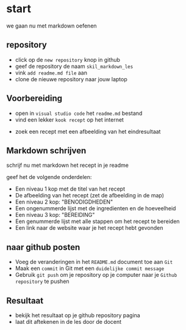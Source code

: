 # start

we gaan nu met markdown oefenen

## repository

- click op de `new repository` knop in github
- geef de repository de naam `skil_markdown_les`
- vink `add readme.md file` aan
- clone de nieuwe repository naar jouw laptop

## Voorbereiding


- open in `visual studio code` het `readme.md` bestand
- vind een lekker `kook recept` op het internet
* zoek een recept met een afbeelding van het eindresultaat

## Markdown schrijven
 
schrijf nu met markdown het recept in je readme

geef het de volgende onderdelen:
* Een niveau 1 kop met de titel van het recept
* De afbeelding van het recept (zet de afbeelding in de map)
* Een niveau 2 kop: "BENODIGDHEDEN"
* Een ongenummerde lijst met de ingredienten en de hoeveelheid
* Een niveau 3 kop: "BEREIDING"
* Een genummerde lijst met alle stappen om het recept te bereiden
* Een link naar de website waar je het recept hebt gevonden

## naar github posten

- Voeg de veranderingen in het `README.md` document toe aan `Git`
- Maak een `commit` in Git met een `duidelijke commit message`
- Gebruik `git push` om je repository op je computer naar je `Github repository` te pushen


## Resultaat

- bekijk het resultaat op je github repository pagina
- laat dit aftekenen in de les door de docent